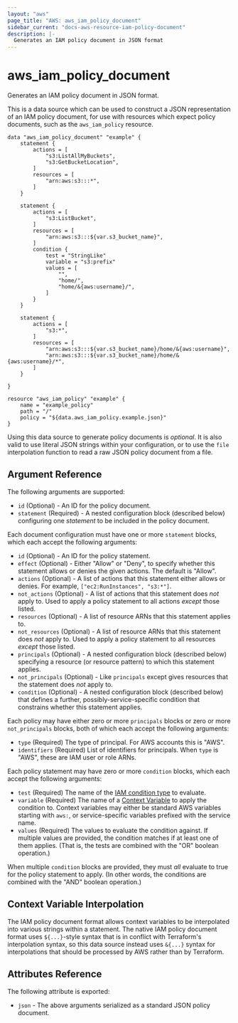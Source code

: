```yaml
---
layout: "aws"
page_title: "AWS: aws_iam_policy_document"
sidebar_current: "docs-aws-resource-iam-policy-document"
description: |-
  Generates an IAM policy document in JSON format
---
```


# aws\_iam\_policy\_document

Generates an IAM policy document in JSON format.

This is a data source which can be used to construct a JSON representation of
an IAM policy document, for use with resources which expect policy documents,
such as the `aws_iam_policy` resource.

```
data "aws_iam_policy_document" "example" {
    statement {
        actions = [
            "s3:ListAllMyBuckets",
            "s3:GetBucketLocation",
        ]
        resources = [
            "arn:aws:s3:::*",
        ]
    }

    statement {
        actions = [
            "s3:ListBucket",
        ]
        resources = [
            "arn:aws:s3:::${var.s3_bucket_name}",
        ]
        condition {
            test = "StringLike"
            variable = "s3:prefix"
            values = [
                "",
                "home/",
                "home/&{aws:username}/",
            ]
        }
    }

    statement {
        actions = [
            "s3:*",
        ]
        resources = [
            "arn:aws:s3:::${var.s3_bucket_name}/home/&{aws:username}",
            "arn:aws:s3:::${var.s3_bucket_name}/home/&{aws:username}/*",
        ]
    }

}

resource "aws_iam_policy" "example" {
    name = "example_policy"
    path = "/"
    policy = "${data.aws_iam_policy.example.json}"
}
```

Using this data source to generate policy documents is *optional*. It is also
valid to use literal JSON strings within your configuration, or to use the
`file` interpolation function to read a raw JSON policy document from a file.

## Argument Reference

The following arguments are supported:

* `id` (Optional) - An ID for the policy document.
* `statement` (Required) - A nested configuration block (described below)
  configuring one *statement* to be included in the policy document.

Each document configuration must have one or more `statement` blocks, which
each accept the following arguments:

* `id` (Optional) - An ID for the policy statement.
* `effect` (Optional) - Either "Allow" or "Deny", to specify whether this
  statement allows or denies the given actions. The default is "Allow".
* `actions` (Optional) - A list of actions that this statement either allows
  or denies. For example, ``["ec2:RunInstances", "s3:*"]``.
* `not_actions` (Optional) - A list of actions that this statement does *not*
  apply to. Used to apply a policy statement to all actions *except* those
  listed.
* `resources` (Optional) - A list of resource ARNs that this statement applies
  to.
* `not_resources` (Optional) - A list of resource ARNs that this statement
  does *not* apply to. Used to apply a policy statement to all resources
  *except* those listed.
* `principals` (Optional) - A nested configuration block (described below)
  specifying a resource (or resource pattern) to which this statement applies.
* `not_principals` (Optional) - Like `principals` except gives resources that
  the statement does *not* apply to.
* `condition` (Optional) - A nested configuration block (described below)
  that defines a further, possibly-service-specific condition that constrains
  whether this statement applies.

Each policy may have either zero or more `principals` blocks or zero or more
`not_principals` blocks, both of which each accept the following arguments:

* `type` (Required) The type of principal. For AWS accounts this is "AWS".
* `identifiers` (Required) List of identifiers for principals. When `type`
  is "AWS", these are IAM user or role ARNs.

Each policy statement may have zero or more `condition` blocks, which each
accept the following arguments:

* `test` (Required) The name of the
  [IAM condition type](http://docs.aws.amazon.com/IAM/latest/UserGuide/reference_policies_elements.html#AccessPolicyLanguage_ConditionType)
  to evaluate.
* `variable` (Required) The name of a
  [Context Variable](http://docs.aws.amazon.com/IAM/latest/UserGuide/reference_policies_elements.html#AvailableKeys)
  to apply the condition to. Context variables may either be standard AWS
  variables starting with `aws:`, or service-specific variables prefixed with
  the service name.
* `values` (Required) The values to evaluate the condition against. If multiple
  values are provided, the condition matches if at least one of them applies.
  (That is, the tests are combined with the "OR" boolean operation.)

When multiple `condition` blocks are provided, they must *all* evaluate to true
for the policy statement to apply. (In other words, the conditions are combined
with the "AND" boolean operation.)

## Context Variable Interpolation

The IAM policy document format allows context variables to be interpolated
into various strings within a statement. The native IAM policy document format
uses `${...}`-style syntax that is in conflict with Terraform's interpolation
syntax, so this data source instead uses `&{...}` syntax for interpolations that
should be processed by AWS rather than by Terraform.

## Attributes Reference

The following attribute is exported:

* `json` - The above arguments serialized as a standard JSON policy document.

